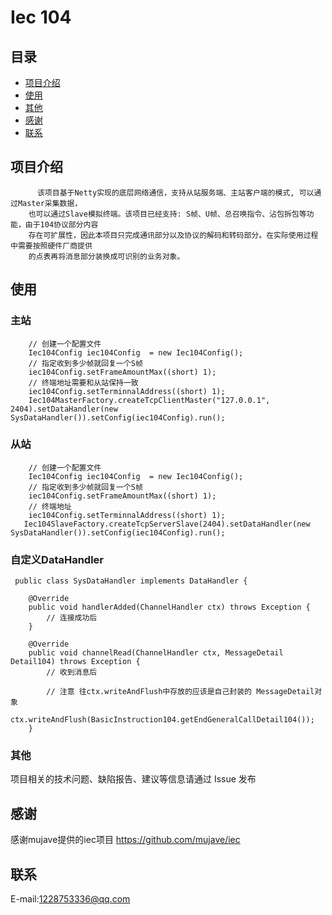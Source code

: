 # Iec 104

## 目录

- [项目介绍](#项目介绍)
- [使用](#使用)
- [其他](#其他)
- [感谢](#感谢)
- [联系](#联系)


## 项目介绍
          该项目基于Netty实现的底层网络通信，支持从站服务端、主站客户端的模式, 可以通过Master采集数据，  
        也可以通过Slave模拟终端。该项目已经支持: S帧、U帧、总召唤指令、沾包拆包等功能，由于104协议部分内容  
        存在可扩展性，因此本项目只完成通讯部分以及协议的解码和转码部分。在实际使用过程中需要按照硬件厂商提供  
        的点表再将消息部分装换成可识别的业务对象。
## 使用
### 主站
```
    // 创建一个配置文件
    Iec104Config iec104Config  = new Iec104Config();
    // 指定收到多少帧就回复一个S帧
    iec104Config.setFrameAmountMax((short) 1);
    // 终端地址需要和从站保持一致
    iec104Config.setTerminnalAddress((short) 1);
    Iec104MasterFactory.createTcpClientMaster("127.0.0.1", 2404).setDataHandler(new SysDataHandler()).setConfig(iec104Config).run();
```
### 从站
```
    // 创建一个配置文件
    Iec104Config iec104Config  = new Iec104Config();
    // 指定收到多少帧就回复一个S帧
    iec104Config.setFrameAmountMax((short) 1);
    // 终端地址
    iec104Config.setTerminnalAddress((short) 1);
   Iec104SlaveFactory.createTcpServerSlave(2404).setDataHandler(new SysDataHandler()).setConfig(iec104Config).run();
```
### 自定义DataHandler
```
 public class SysDataHandler implements DataHandler {

	@Override
	public void handlerAdded(ChannelHandler ctx) throws Exception {
        // 连接成功后
	}

	@Override
	public void channelRead(ChannelHandler ctx, MessageDetail Detail104) throws Exception {
        // 收到消息后
        
        // 注意 往ctx.writeAndFlush中存放的应该是自己封装的 MessageDetail对象
        ctx.writeAndFlush(BasicInstruction104.getEndGeneralCallDetail104());
	}

```
### 其他
 项目相关的技术问题、缺陷报告、建议等信息请通过 Issue 发布 
## 感谢
感谢mujave提供的iec项目 https://github.com/mujave/iec
## 联系
E-mail:1228753336@qq.com

